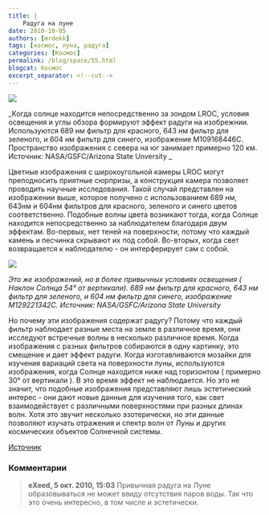 ```yaml
---
title: |
    Радуга на луне
date: 2010-10-05
authors: [mrdekk]
tags: [космос, луна, радуга]
categories: [Космос]
permalink: /blog/space/55.html
blogcat: Космос
excerpt_separator: <!--cut-->
---
```



![](http://itw66.ru/uploads/images/00/00/01/2010/10/05/310878.jpg)


_Когда солнце находится непосредственно за зондом LROC, условия освещения и углы обзора формируют эффект радуги на изобрежнии. Используются 689 нм фильтр для красного, 643 нм фильтр для зеленого, и 604 нм фильтр для синего, изображение M109168446C. Пространство изображения с севера на юг занимает примерно 120 км. Источник: NASA/GSFC/Arizona State Unversity
_


<!--cut-->


Цветные изображения с широкоугольной камеры LROC могут преподносить приятные сюрпризы, а конструкция камера позволяет проводить научные исследования.  Такой случай представлен на изображении выше, которое получено с использованием 689 нм, 643нм и 604нм фильтров для красного, зеленого и синего цветов соответственно. Подобные волны цвета возникают тогда, когда Солнце находится непосредственно за наблюдателем благодаря двум эффектам. Во-первых, нет теней на поверхности, потому что каждый камень и песчинка скрывают их под собой. Во-вторых, когда свет возвращается к наблюдателю - он интерферирует сам с собой.


![](http://itw66.ru/uploads/images/00/00/01/2010/10/05/5a0d90.jpg)


_Это же изображений, но в более привычных условиях освещения ( Наклон Солнца 54° от вертикали). 689 нм фильтр для красного, 643 нм фильтр для зеленого, и 604 нм фильтр для синего, изображение M129221342C. Источник: NASA/GSFC/Arizona State University_

Но почему эти изображения содержат радугу? Потому что каждый фильтр наблюдает разные места на земле в различное время, они исследуют встречные волны в несколько различное время. Когда изображения с разных фильтров собираются в одну картинку, это смещение и дает эффект радуги. Когда изготавливаются мозайки для изучения вариаций света на поверхности луны, используются изображения, когда Солнце находится ниже над горизонтом ( примерно 30° от вертикали ). В это время эффект не наблюдается. Но это не значит, что подобные изображения представляют лишь эстетический интерес - они дают новые данные для изучения того, как свет взаимодействует с различными поверхностями при разных длинах волн. Хотя это звучит несколько эзотерически, но эти данные позволяют изучать отражения и спектр волн от Луны и других космических объектов Солнечной системы.

[Источник](http://www.nasa.gov/mission_pages/LRO/multimedia/lroimages/lroc-20101001-rainbows.html)

### Комментарии

> **eXeed, 5 окт. 2010, 15:03**
> Привычная радуга на Луне образовываться не может ввиду отсутствия паров воды. Так что это очень интересно, в том числе и эстетически.
